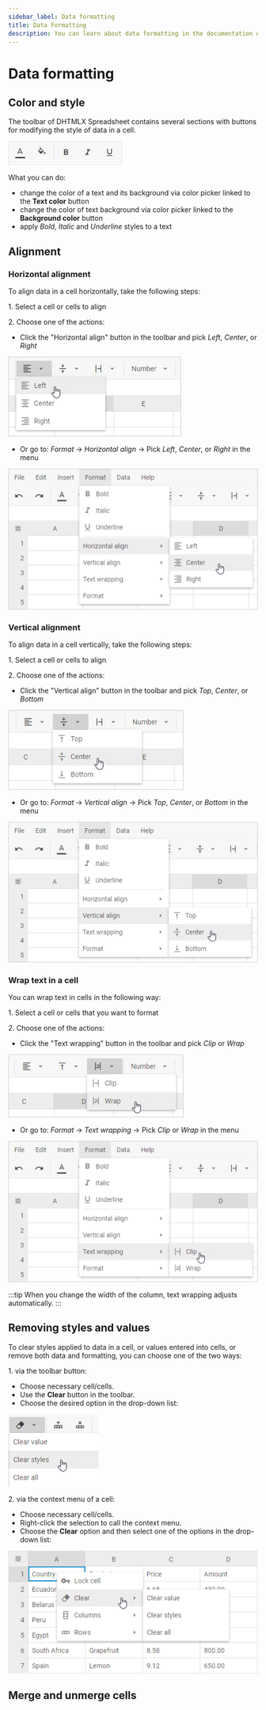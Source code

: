 ```yaml
---
sidebar_label: Data formatting
title: Data Formatting
description: You can learn about data formatting in the documentation of the DHTMLX JavaScript Spreadsheet library. Browse developer guides and API reference, try out code examples and live demos, and download a free 30-day evaluation version of DHTMLX Spreadsheet.
---
```


# Data formatting

## Color and style

The toolbar of DHTMLX Spreadsheet contains several sections with buttons for modifying the style of data in a cell.

![Color](assets/color.png)

What you can do:

- change the color of a text and its background via color picker linked to the **Text color** button
- change the color of text background via color picker linked to the **Background color** button
- apply *Bold*, *Italic* and *Underline* styles to a text

## Alignment

### Horizontal alignment

To align data in a cell horizontally, take the following steps:

1\. Select a cell or cells to align

2\. Choose one of the actions:

- Click the "Horizontal align" button in the toolbar and pick *Left*, *Center*, or *Right*

![Alignment](assets/align.png)

- Or go to: *Format* -> *Horizontal align* -> Pick *Left*, *Center*, or *Right* in the menu

![Horizontal alignment](assets/horizontal_alignment.png)

### Vertical alignment

To align data in a cell vertically, take the following steps:

1\. Select a cell or cells to align

2\. Choose one of the actions:

- Click the "Vertical align" button in the toolbar and pick *Top*, *Center*, or *Bottom* 

![Vertical alignment](assets/vertical_align.png)

- Or go to: *Format* -> *Vertical align* -> Pick *Top*, *Center*, or *Bottom* in the menu
 
![Vertical alignment](assets/vertical_alignment.png)

### Wrap text in a cell

You can wrap text in cells in the following way:

1\. Select a cell or cells that you want to format

2\. Choose one of the actions:

- Click the "Text wrapping" button in the toolbar and pick *Clip* or *Wrap*

![Wrap text](assets/wrap.png)

- Or go to: *Format* -> *Text wrapping* -> Pick *Clip* or *Wrap* in the menu

![Wrap text](assets/text_wrapping.png)

:::tip
When you change the width of the column, text wrapping adjusts automatically.
:::

## Removing styles and values

To clear styles applied to data in a cell, or values entered into cells, or remove both data and formatting, you can choose one of the two ways:

1\. via the toolbar button:

- Choose necessary cell/cells.
- Use the **Clear** button in the toolbar.
- Choose the desired option in the drop-down list:

![Clear button](assets/clear_button.png)

2\. via the context menu of a cell:

- Choose necessary cell/cells.
- Right-click the selection to call the context menu.
- Choose the **Clear** option and then select one of the options in the drop-down list:

![Clear option](assets/clear_option.png)

## Merge and unmerge cells

```todo
```
